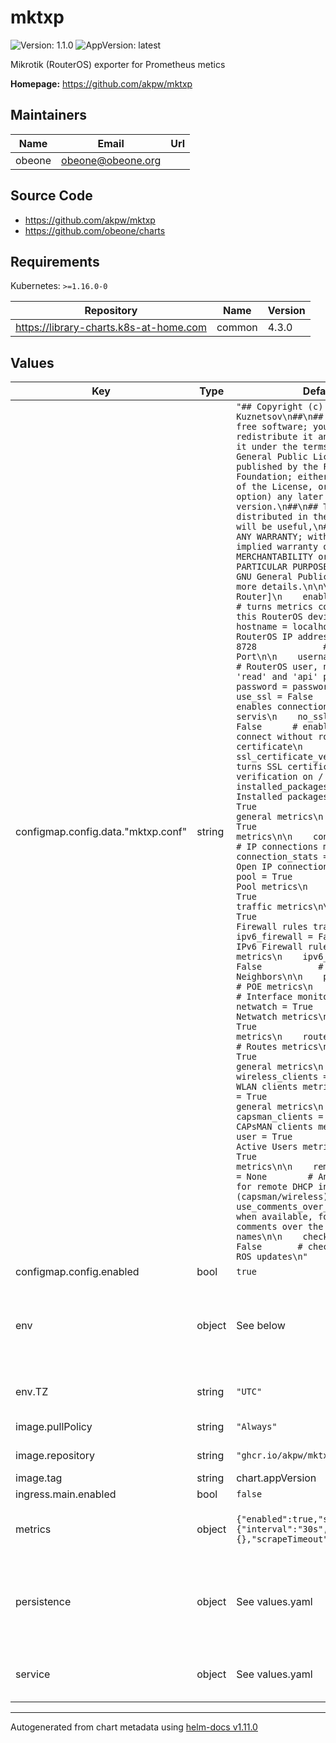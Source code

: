 # mktxp

![Version: 1.1.0](https://img.shields.io/badge/Version-1.1.0-informational?style=flat-square) ![AppVersion: latest](https://img.shields.io/badge/AppVersion-latest-informational?style=flat-square)

Mikrotik (RouterOS) exporter for Prometheus metics

**Homepage:** <https://github.com/akpw/mktxp>

## Maintainers

| Name | Email | Url |
| ---- | ------ | --- |
| obeone | <obeone@obeone.org> |  |

## Source Code

* <https://github.com/akpw/mktxp>
* <https://github.com/obeone/charts>

## Requirements

Kubernetes: `>=1.16.0-0`

| Repository | Name | Version |
|------------|------|---------|
| https://library-charts.k8s-at-home.com | common | 4.3.0 |

## Values

| Key | Type | Default | Description |
|-----|------|---------|-------------|
| configmap.config.data."mktxp.conf" | string | `"## Copyright (c) 2020 Arseniy Kuznetsov\n##\n## This program is free software; you can redistribute it and/or\n## modify it under the terms of the GNU General Public License\n## as published by the Free Software Foundation; either version 2\n## of the License, or (at your option) any later version.\n##\n## This program is distributed in the hope that it will be useful,\n## but WITHOUT ANY WARRANTY; without even the implied warranty of\n## MERCHANTABILITY or FITNESS FOR A PARTICULAR PURPOSE.  See the\n## GNU General Public License for more details.\n\n\n[Sample-Router]\n    enabled = False         # turns metrics collection for this RouterOS device on / off\n\n    hostname = localhost    # RouterOS IP address\n    port = 8728             # RouterOS IP Port\n\n    username = username     # RouterOS user, needs to have 'read' and 'api' permissions\n    password = password\n\n    use_ssl = False                 # enables connection via API-SSL servis\n    no_ssl_certificate = False      # enables API_SSL connect without router SSL certificate\n    ssl_certificate_verify = False  # turns SSL certificate verification on / off\n\n    installed_packages = True       # Installed packages\n    dhcp = True                     # DHCP general metrics\n    dhcp_lease = True               # DHCP lease metrics\n\n    connections = True              # IP connections metrics\n    connection_stats = False        # Open IP connections metrics\n\n    pool = True                     # Pool metrics\n    interface = True                # Interfaces traffic metrics\n\n    firewall = True                 # IPv4 Firewall rules traffic metrics\n    ipv6_firewall = False           # IPv6 Firewall rules traffic metrics\n    ipv6_neighbor = False           # Reachable IPv6 Neighbors\n\n    poe = True                      # POE metrics\n    monitor = True                  # Interface monitor metrics\n    netwatch = True                 # Netwatch metrics\n    public_ip = True                # Public IP metrics\n    route = True                    # Routes metrics\n    wireless = True                 # WLAN general metrics\n    wireless_clients = True         # WLAN clients metrics\n    capsman = True                  # CAPsMAN general metrics\n    capsman_clients = True          # CAPsMAN clients metrics\n\n    user = True                     # Active Users metrics\n    queue = True                    # Queues metrics\n\n    remote_dhcp_entry = None        # An MKTXP entry for remote DHCP info resolution (capsman/wireless)\n\n    use_comments_over_names = True  # when available, forces using comments over the interfaces names\n\n    check_for_updates = False       # check for available ROS updates\n"` |  |
| configmap.config.enabled | bool | `true` |  |
| env | object | See below | environment variables. See more environment variables in the [cyberchef documentation](https://cyberchef.org/docs). |
| env.TZ | string | `"UTC"` | Set the container timezone |
| image.pullPolicy | string | `"Always"` | image pull policy |
| image.repository | string | `"ghcr.io/akpw/mktxp"` | image repository |
| image.tag | string | chart.appVersion | image tag |
| ingress.main.enabled | bool | `false` |  |
| metrics | object | `{"enabled":true,"serviceMonitor":{"interval":"30s","labels":{},"scrapeTimeout":"20s"}}` | ServiceMonitor to tell to prometheus to scrape metrics |
| persistence | object | See values.yaml | Configure persistence settings for the chart under this key. (none required for this chart) |
| service | object | See values.yaml | Configures service settings for the chart. |

----------------------------------------------
Autogenerated from chart metadata using [helm-docs v1.11.0](https://github.com/norwoodj/helm-docs/releases/v1.11.0)
